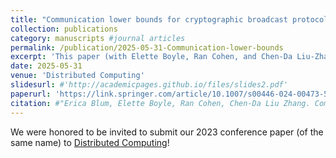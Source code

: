 ```yaml
---
title: "Communication lower bounds for cryptographic broadcast protocols"
collection: publications
category: manuscripts #journal articles
permalink: /publication/2025-05-31-Communication-lower-bounds
excerpt: 'This paper (with Elette Boyle, Ran Cohen, and Chen-Da Liu-Zhang) studies the communication complexity of broadcast protocols in the dishonest-majority setting.'
date: 2025-05-31
venue: 'Distributed Computing'
slidesurl: #'http://academicpages.github.io/files/slides2.pdf'
paperurl: 'https://link.springer.com/article/10.1007/s00446-024-00473-5'
citation: #"Erica Blum, Elette Boyle, Ran Cohen, Chen-Da Liu Zhang. Communication lower bounds for cryptographic broadcast protocols. Distrib. Comput. 38, 1–17 (2025). https://doi.org/10.1007/s00446-024-00473-5"
---
```


We were honored to be invited to submit our 2023 conference paper (of the same name) to [Distributed Computing](https://link.springer.com/journal/446)!